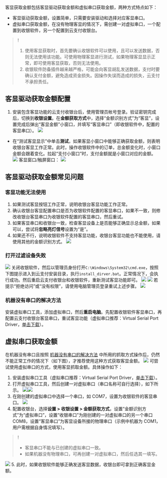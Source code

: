客显获取金额包括客显驱动获取金额和虚拟串口获取金额，两种方式特点如下：
- 客显驱动获取金额，设置简单，只需要安装驱动和选择对应客显串口。
- 虚拟串口获取金额，在没有物理客显的情况下，需创建一对虚拟串口，一个配置到收银软件，另一个配置到云支付收银台。

>!
>1. 使用客显获取时，首先要确认收银软件可以使用，且可以发送数据，否则无法使用该功能。可使用物理客显进行测试，如果物理客显显示正常，即可使用客显获取，否则无法使用。
>2. 收银软件防备插件越来越严格，可能会向客显胡乱发送数据，支付时要确认支付金额，避免造成资金损失。因操作失误而造成的损失，云支付不承担责任。

## 客显驱动获取金额配置
1. 安装包含客显功能的云支付收银台后，使用管理员帐号登录。验证密钥完成后，切换到**收银设置**。在**金额获取方式**中，选择“金额识别方式”为“客显”，设置完成后弹出“客显金额”小窗口，并填写“客显串口”（即收银软件中，配置的客显串口）。
![](https://main.qcloudimg.com/raw/4f9545c78437de565dd1223e42f7c3b0.png)
- 在“测试客显显示”中单击**测试**，如果客显小窗口中能够正确获取金额，则表明收银台客显工作正常。此时，操作收银软件中的订单，总金额变化时，小窗口金额会跟着变化。拉起“支付小窗口”时，支付金额就是小窗口对应的金额。
![](https://main.qcloudimg.com/raw/0a33af9116e9ca4f879911e6b2557b67.png)
客显窗口/触屏窗口：
![](https://main.qcloudimg.com/raw/602a295794fe8ac472551d120750e44c.png)
 
## 客显驱动获取金额常见问题
### 客显功能无法使用
1. 如果测试客显按钮工作正常，说明收银台客显功能工作正常。
2. 确认收银台客显配置串口是否为收银软件配置的客显串口，如果不一致，则修改收银台客显串口为收银软件配置的客显串口，然后重试。
3. 如果客显串口和收银台一致，检查客显设备上是否能够正确显示总金额，如果可以，尝试将**忽略亮灯信号**设置为“是”。
4. 如果还不行，说明收银软件不支持客显功能，收银台客显功能也不能使用，请使用其他的金额识别方式。
![](https://main.qcloudimg.com/raw/d41942094f6183bcee03c8a6f155fd38.png)

### 打开过滤设备失败
 ![](https://main.qcloudimg.com/raw/a8f836fad7072f2e9aa051e951d4b4c4.png)
关闭收银软件，然后以管理员身份打开`C:\Windows\System32\cmd.exe`，按照下图提示进入到云支付安装目录，执行`install_dirver.bat`。正常情况下，会执行成功。然后重启云支付收银台和收银软件，重新测试客显功能即可。
![](https://main.qcloudimg.com/raw/af63841e91d80bd1192c2f47d1e3fcec.png)
![](https://main.qcloudimg.com/raw/224e7bb252a5aa8f792143cd951a2076.png)
若提示“拒绝访问”或“没有权限”，请使用电脑管理员登录重试上述步骤。
![](https://main.qcloudimg.com/raw/7652fbab2bac025120508bcb5ef6d738.png)
 
### 机器没有串口的解决方法[](id:jump)
安装虚拟串口工具，添加虚拟串口，然后**重启电脑**。先配置收银软件客显串口，再配置云支付收银台客显串口，重试客显功能（虚拟串口推荐：Virtual Serial Port Driver，[单击下载](https://virtual-serial-port-driver.en.softonic.com)）。

## 虚拟串口获取金额
在机器没有串口且按照 [机器没有串口的解决方法](#jump) 中所用的抓取方式操作后，仍然不能正常工作的情况下（如下图），才推荐使用这种方式获取客显金额。
![](https://main.qcloudimg.com/raw/8b19539c3d2b86c565fcfcce85486c2e.png) 
可尝试使用虚拟串口的方式，使用客显抓取金额。具体操作如下：
1. 安装虚拟串口工具（虚拟串口推荐：Virtual Serial Port Driver，[单击下载](https://virtual-serial-port-driver.en.softonic.com)）。
2. 打开虚拟串口工具，然后创建一对虚拟串口（串口名称可自行选择），如下所示。
![](https://main.qcloudimg.com/raw/b8488d3887e4579859591d3876aff4ca.png)![](https://main.qcloudimg.com/raw/7bf8313a0fe3882ac4683e995f6f7260.png)
3. 在刚创建的虚拟串口中选择一个串口，如 COM7，设置为收银软件的客显串口。
![](https://main.qcloudimg.com/raw/5195b285ee574408ae3e42638a1389ba.png)
4. 配置收银台，选择**设置 > 收银设置 > 金额获取方式**，设置“金额识别方式”为“虚拟串口”，设置“收银串口”为刚创建的一对虚拟串口的另一个串口 COM8，设置“客显串口”为客显设备所接的物理串口（示例中机器为 COM1，用户需根据自身情况填写）。
>!
>- 客显串口不能与已创建的虚拟串口一致。
>- 如果机器没有物理串口，可再创建一对虚拟串口，然后任选其一填写。
>
![](https://main.qcloudimg.com/raw/bd1296557cff4c3f128d99634fcf50f0.png)
5. 此时，如果收银软件能够正确发送客显数据，收银台即可拿到正确客显金额。
